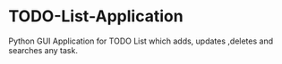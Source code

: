 # TODO-List-Application
  Python GUI Application for TODO List which adds,  updates ,deletes and searches any task.
